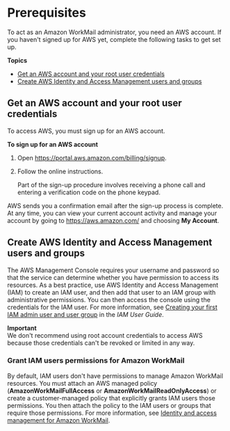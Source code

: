 # Prerequisites<a name="prereqs"></a>

To act as an Amazon WorkMail administrator, you need an AWS account\. If you haven't signed up for AWS yet, complete the following tasks to get set up\.

**Topics**
+ [Get an AWS account and your root user credentials](#getting-started-signup)
+ [Create AWS Identity and Access Management users and groups](#iam_users_groups)

## Get an AWS account and your root user credentials<a name="getting-started-signup"></a>

To access AWS, you must sign up for an AWS account\.

**To sign up for an AWS account**

1. Open [https://portal\.aws\.amazon\.com/billing/signup](https://portal.aws.amazon.com/billing/signup)\.

1. Follow the online instructions\.

   Part of the sign\-up procedure involves receiving a phone call and entering a verification code on the phone keypad\.

 AWS sends you a confirmation email after the sign\-up process is complete\. At any time, you can view your current account activity and manage your account by going to [https://aws\.amazon\.com/](https://aws.amazon.com/) and choosing **My Account**\.

## Create AWS Identity and Access Management users and groups<a name="iam_users_groups"></a>

The AWS Management Console requires your username and password so that the service can determine whether you have permission to access its resources\. As a best practice, use AWS Identity and Access Management \(IAM\) to create an IAM user, and then add that user to an IAM group with administrative permissions\. You can then access the console using the credentials for the IAM user\. For more information, see [Creating your first IAM admin user and user group](https://docs.aws.amazon.com/IAM/latest/UserGuide/getting-started_create-admin-group.html) in the *IAM User Guide*\.

**Important**  
We don't recommend using root account credentials to access AWS because those credentials can't be revoked or limited in any way\.

### Grant IAM users permissions for Amazon WorkMail<a name="iam_policies_workmail"></a>

By default, IAM users don't have permissions to manage Amazon WorkMail resources\. You must attach an AWS managed policy \(**AmazonWorkMailFullAccess** or **AmazonWorkMailReadOnlyAccess**\) or create a customer\-managed policy that explicitly grants IAM users those permissions\. You then attach the policy to the IAM users or groups that require those permissions\. For more information, see [Identity and access management for Amazon WorkMail](security-iam.md)\.